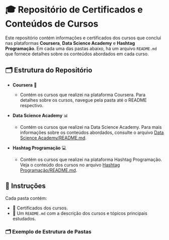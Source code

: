 # 🎓 Repositório de Certificados e Conteúdos de Cursos

Este repositório contém informações e certificados dos cursos que concluí nas plataformas **Coursera**, **Data Science Academy** e **Hashtag Programação**. Em cada uma das pastas abaixo, há um arquivo `README.md` que fornece detalhes sobre os conteúdos abordados em cada curso.

## 🗂️ Estrutura do Repositório

- **Coursera** 📘
  - Contém os cursos que realizei na plataforma Coursera. Para detalhes sobre os cursos, navegue pela pasta até o README respectivo.
  
- **Data Science Academy** 📊
  - Contém os cursos que realizei na Data Science Academy. Para mais informações sobre os conteúdos abordados, consulte o arquivo [Data Science Academy/README.md](Data%20Science%20Academy/README.md).

- **Hashtag Programação** 💻
  - Contém os cursos que realizei na plataforma Hashtag Programação. Veja o conteúdo dos cursos no arquivo [Hashtag Programação/README.md](Hashtag%20Programacao/README.md).

## 📄 Instruções

Cada pasta contém:
- 📜 Certificados dos cursos.
- 📝 Um `README.md` com a descrição dos cursos e tópicos principais estudados.

### 🗂️ Exemplo de Estrutura de Pastas

